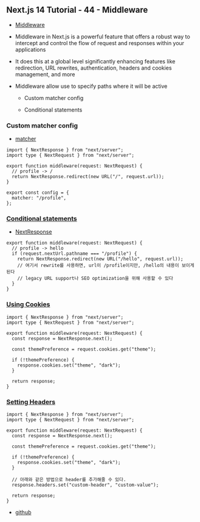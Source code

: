 ## Next.js 14 Tutorial - 44 - Middleware

- [Middleware](https://nextjs.org/docs/app/building-your-application/routing/middleware)

- Middleware in Next.js is a powerful feature that offers a robust way to intercept and control the flow of request and responses within your applications

- It does this at a global level significantly enhancing features like redirection, URL rewrites, authentication, headers and cookies management, and more

- Middleware allow use to specify paths where it will be active

  - Custom matcher config

  - Conditional statements

### Custom matcher config

- [matcher](https://nextjs.org/docs/app/building-your-application/routing/middleware#matcher)

```tsx
import { NextResponse } from "next/server";
import type { NextRequest } from "next/server";

export function middleware(request: NextRequest) {
  // profile -> /
  return NextResponse.redirect(new URL("/", request.url));
}

export const config = {
  matcher: "/profile",
};
```

### [Conditional statements](https://nextjs.org/docs/app/building-your-application/routing/middleware#conditional-statements)

- [NextResponse](https://nextjs.org/docs/app/building-your-application/routing/middleware#conditional-statements)

```tsx
export function middleware(request: NextRequest) {
  // profile -> hello
  if (request.nextUrl.pathname === "/profile") {
    return NextResponse.redirect(new URL("/hello", request.url));
    // 여기서 rewrite를 사용하면, url이 /profile이지만, /hello의 내용이 보이게 된다
    // legacy URL support나 SEO optimization을 위해 사용할 수 있다
  }
}
```

### [Using Cookies](https://nextjs.org/docs/app/building-your-application/routing/middleware#using-cookies)

```tsx
import { NextResponse } from "next/server";
import type { NextRequest } from "next/server";

export function middleware(request: NextRequest) {
  const response = NextResponse.next();

  const themePreference = request.cookies.get("theme");

  if (!themePreference) {
    response.cookies.set("theme", "dark");
  }

  return response;
}
```

### [Setting Headers](https://nextjs.org/docs/app/building-your-application/routing/middleware#setting-headers)

```tsx
import { NextResponse } from "next/server";
import type { NextRequest } from "next/server";

export function middleware(request: NextRequest) {
  const response = NextResponse.next();

  const themePreference = request.cookies.get("theme");

  if (!themePreference) {
    response.cookies.set("theme", "dark");
  }

  // 아래와 같은 방법으로 header를 추가해줄 수 있다.
  response.headers.set("custom-header", "custom-value");

  return response;
}
```

- [github](https://github.com/gopinav/Next.js-14-Tutorials/commit/c070cb1839cc7208cbc576a08938c2faf618dcae)
